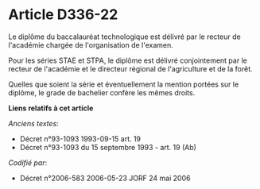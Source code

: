 # Article D336-22

Le diplôme du baccalauréat technologique est délivré par le recteur de l'académie chargée de l'organisation de l'examen.

Pour les séries STAE et STPA, le diplôme est délivré conjointement par le recteur de l'académie et le directeur régional de
l'agriculture et de la forêt.

Quelles que soient la série et éventuellement la mention portées sur le diplôme, le grade de bachelier confère les mêmes
droits.

**Liens relatifs à cet article**

_Anciens textes_:

  - Décret n°93-1093 1993-09-15 art. 19
  - Décret n°93-1093 du 15 septembre 1993 - art. 19 (Ab)

_Codifié par_:

  - Décret n°2006-583 2006-05-23 JORF 24 mai 2006
